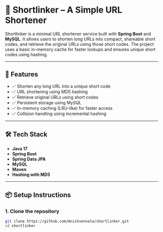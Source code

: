 # 🔗 Shortlinker – A Simple URL Shortener

Shortlinker is a minimal URL shortener service built with **Spring Boot** and **MySQL**. 
It allows users to shorten long URLs into compact, shareable short codes, and retrieve the original URLs using those short codes. 
The project uses a basic in-memory cache for faster lookups and ensures unique short codes using hashing.

---

## 🚀 Features

- ✅ Shorten any long URL into a unique short code
- ✅ URL shortening using MD5 hashing
- ✅ Retrieve original URLs using short codes
- ✅ Persistent storage using MySQL
- ✅ In-memory caching (LRU-like) for faster access
- ✅ Collision handling using incremental hashing

---

## 🛠️ Tech Stack

- **Java 17**
- **Spring Boot**
- **Spring Data JPA**
- **MySQL**
- **Maven**
- **Hashing with MD5**

---

## 📦 Setup Instructions

### 1. Clone the repository

```bash
git clone https://github.com/Anishvennala/shortlinker.git
cd shortlinker

